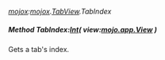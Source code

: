 _[mojox](../../modules/mojox/mojox-module.md):[mojox](../../modules/mojox/mojox-module.md).[TabView](../../modules/mojox/mojox-tabview.md).TabIndex_
##### Method TabIndex:[Int](../../modules/wonkey/wonkey-types-int.md)( view:[mojo.app.View](../../modules/mojo/mojo-app-view.md) )
Gets a tab's index.
